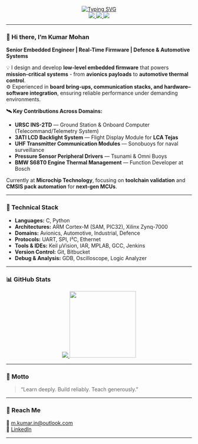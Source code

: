 <p align="center">
  <a href="https://github.com/kumar-mohan-s">
    <img src="https://readme-typing-svg.demolab.com?font=Georgia&size=18&duration=2500&pause=100&multiline=true&width=650&height=80&lines=Kumar+Mohan;Embedded+Software+Engineer;Defence+%26+Aerospace+%7C+Automotive+%7C+Semiconductor" alt="Typing SVG" />
  </a>
  <br/>

  <a href="mailto:m.kumar.in@outlook.com">
    <img src="https://img.shields.io/badge/-Email-red?style=flat-square&logo=gmail&logoColor=white">
  </a>
  <a href="https://www.linkedin.com/in/kumar-mohan">
    <img src="https://img.shields.io/badge/-LinkedIn-blue?style=flat-square&logo=linkedin">
  </a>
  <a href="https://github.com/kumar-mohan-s">
    <img src="https://img.shields.io/badge/GitHub-kumar--mohan--s-black?style=flat-square&logo=github">
  </a>
</p>

---

### 👋 Hi there, I’m Kumar Mohan  
**Senior Embedded Engineer | Real-Time Firmware | Defence & Automotive Systems**

💡 I design and develop **low-level embedded firmware** that powers **mission-critical systems** - from **avionics payloads** to **automotive thermal control**.  
⚙️ Experienced in **board bring-ups, communication stacks, and hardware–software integration**, ensuring reliable performance under demanding environments.  

**🛰️ Key Contributions Across Domains:**
- **URSC INS-2TD** — Ground Station & Onboard Computer (Telecommand/Telemetry System)  
- **3ATI LCD Backlight System** — Flight Display Module for **LCA Tejas**  
- **UHF Transmitter Communication Modules** — Sonobuoys for naval surveillance  
- **Pressure Sensor Peripheral Drivers** — Tsunami & Omni Buoys  
- **BMW S68T0 Engine Thermal Management** — Function Developer at Bosch  

Currently at **Microchip Technology**, focusing on **toolchain validation** and **CMSIS pack automation** for **next-gen MCUs**.  

---

### 🧰 Technical Stack
- **Languages:** C, Python  
- **Architectures:** ARM Cortex-M (SAM, PIC32), Xilinx Zynq-7000  
- **Domains:** Avionics, Automotive, Industrial, Defence  
- **Protocols:** UART, SPI, I²C, Ethernet  
- **Tools & IDEs:** Keil µVision, IAR, MPLAB, GCC, Jenkins  
- **Version Control:** Git, Bitbucket  
- **Debug & Analysis:** GDB, Oscilloscope, Logic Analyzer  

---

### 📊 GitHub Stats
<p align="center">
  <a href="https://github.com/kumar-mohan-s">
    <img src="https://github-stats-alpha.vercel.app/api?username=kumar-mohan-s&cc=000000&tc=37BCF6&ic=fff&bc=000">
    <img height="180em" src="https://github-readme-stats-eight-theta.vercel.app/api/top-langs/?username=kumar-mohan-s&layout=compact&langs_count=8&theme=algolia"/>
  </a>
</p>

---

### 🧭 Motto
> “Learn deeply. Build reliably. Teach generously.”

---

### 💬 Reach Me
📧 [m.kumar.in@outlook.com](mailto:m.kumar.in@outlook.com)  
💼 [LinkedIn](https://www.linkedin.com/in/kumar-mohan/)  

---
